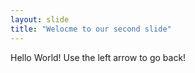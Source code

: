 ```yaml
---
layout: slide
title: "Welocme to our second slide"
---
```

Hello World!
Use the left arrow to go back!

